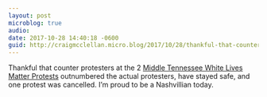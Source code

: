 ```yaml
---
layout: post
microblog: true
audio: 
date: 2017-10-28 14:40:18 -0600
guid: http://craigmcclellan.micro.blog/2017/10/28/thankful-that-counter.html
---
```

Thankful that counter protesters at the 2 [Middle Tennessee White Lives Matter Protests](http://www.tennessean.com/story/news/2017/10/28/white-lives-matter-rally-murfreesboro-tn-live-updates-shelbyville-tn-stream-video/) outnumbered the actual protesters, have stayed safe, and one protest was cancelled. I’m proud to be a Nashvillian today.
